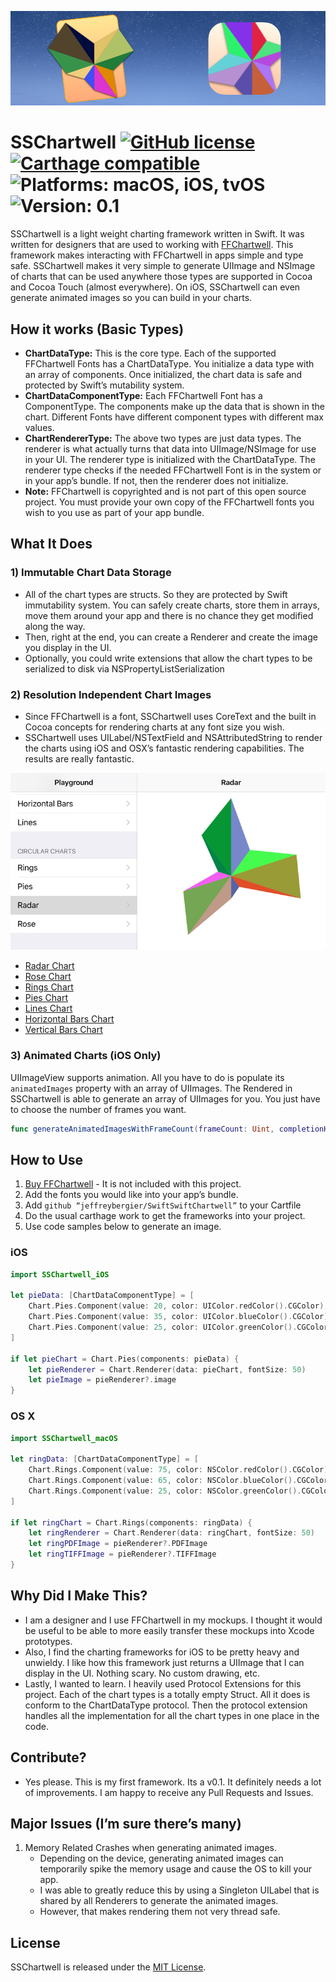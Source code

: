 ![SSChartwell Header Image - Shows OS X and iOS Icon](zzScreenshots/README_Header_Image.png)

# SSChartwell [![GitHub license](https://img.shields.io/badge/license-MIT-lightgrey.svg)](https://raw.githubusercontent.com/Carthage/Carthage/master/LICENSE.md) [![Carthage compatible](https://img.shields.io/badge/Carthage-compatible-4BC51D.svg?style=flat)](https://github.com/Carthage/Carthage) ![Platforms: macOS, iOS, tvOS](https://img.shields.io/badge/platforms-macOS%20•%20iOS%20•%20tvOS-blue.svg) ![Version: 0.1](https://img.shields.io/badge/version-0.1-green.svg)

SSChartwell is a light weight charting framework written in Swift. It was written for designers that are used to working with [FFChartwell](https://www.fontfont.com/how-to-use-ff-chartwell). This framework makes interacting with FFChartwell in apps simple and type safe. SSChartwell makes it very simple to generate UIImage and NSImage of charts that can be used anywhere those types are supported in Cocoa and Cocoa Touch (almost everywhere). On iOS, SSChartwell can even generate animated images so you can build in your charts.

## How it works (Basic Types)

- **ChartDataType:** This is the core type. Each of the supported FFChartwell Fonts has a ChartDataType. You initialize a data type with an array of components. Once initialized, the chart data is safe and protected by Swift’s mutability system.
- **ChartDataComponentType:** Each FFChartwell Font has a ComponentType. The components make up the data that is shown in the chart. Different Fonts have different component types with different max values.
- **ChartRendererType:** The above two types are just data types. The renderer is what actually turns that data into UIImage/NSImage for use in your UI. The renderer type is initialized with the ChartDataType. The renderer type checks if the needed FFChartwell Font is in the system or in your app’s bundle. If not, then the renderer does not initialize.
- **Note:** FFChartwell is copyrighted and is not part of this open source project. You must provide your own copy of the FFChartwell fonts you wish to you use as part of your app bundle.

## What It Does

### 1) Immutable Chart Data Storage
- All of the chart types are structs. So they are protected by Swift immutability system. You can safely create charts, store them in arrays, move them around your app and there is no chance they get modified along the way.
- Then, right at the end, you can create a Renderer and create the image you display in the UI.
- Optionally, you could write extensions that allow the chart types to be serialized to disk via NSPropertyListSerialization

### 2) Resolution Independent Chart Images
- Since FFChartwell is a font, SSChartwell uses CoreText and the built in Cocoa concepts for rendering charts at any font size you wish.
- SSChartwell uses UILabel/NSTextField and NSAttributedString to render the charts using iOS and OSX’s fantastic rendering capabilities. The results are really fantastic.

![Radar Chart Thumbnail](zzScreenshots/Radar_thumb.png)

- [Radar Chart](zzScreenshots/Radar.jpg) 
- [Rose Chart](zzScreenshots/Rose.jpg) 
- [Rings Chart](zzScreenshots/Rings.jpg) 
- [Pies Chart](zzScreenshots/Pies.jpg) 
- [Lines Chart](zzScreenshots/Lines.jpg) 
- [Horizontal Bars Chart](zzScreenshots/Bars.jpg) 
- [Vertical Bars Chart](zzScreenshots/BarsVertical.jpg)

### 3) Animated Charts (iOS Only)
UIImageView supports animation. All you have to do is populate its ```animatedImages``` property with an array of UIImages. The Rendered in SSChartwell is able to generate an array of UIImages for you. You just have to choose the number of frames you want.

``` swift
func generateAnimatedImagesWithFrameCount(frameCount: Uint, completionHandler: ([UIImage] -> Void))
```

## How to Use

1. [Buy FFChartwell](https://www.fontfont.com/how-to-use-ff-chartwell#intro) - It is not included with this project.
1. Add the fonts you would like into your app’s bundle.
1. Add ```github “jeffreybergier/SwiftSwiftChartwell”``` to your Cartfile
1. Do the usual carthage work to get the frameworks into your project.
1. Use code samples below to generate an image.

### iOS
```swift
import SSChartwell_iOS

let pieData: [ChartDataComponentType] = [
	Chart.Pies.Component(value: 20, color: UIColor.redColor().CGColor),
	Chart.Pies.Component(value: 35, color: UIColor.blueColor().CGColor),
	Chart.Pies.Component(value: 25, color: UIColor.greenColor().CGColor)
]
            
if let pieChart = Chart.Pies(components: pieData) {
	let pieRenderer = Chart.Renderer(data: pieChart, fontSize: 50)
	let pieImage = pieRenderer?.image
}
```
### OS X
```swift
import SSChartwell_macOS

let ringData: [ChartDataComponentType] = [
	Chart.Rings.Component(value: 75, color: NSColor.redColor().CGColor),
	Chart.Rings.Component(value: 65, color: NSColor.blueColor().CGColor),
	Chart.Rings.Component(value: 25, color: NSColor.greenColor().CGColor)
]
            
if let ringChart = Chart.Rings(components: ringData) {
	let ringRenderer = Chart.Renderer(data: ringChart, fontSize: 50)
	let ringPDFImage = pieRenderer?.PDFImage
	let ringTIFFImage = pieRenderer?.TIFFImage
}
```

## Why Did I Make This?
- I am a designer and I use FFChartwell in my mockups. I thought it would be useful to be able to more easily transfer these mockups into Xcode prototypes.
- Also, I find the charting frameworks for iOS to be pretty heavy and unwieldy. I like how this framework just returns a UIImage that I can display in the UI. Nothing scary. No custom drawing, etc.
- Lastly, I wanted to learn. I heavily used Protocol Extensions for this project. Each of the chart types is a totally empty Struct. All it does is conform to the ChartDataType protocol. Then the protocol extension handles all the implementation for all the chart types in one place in the code.

## Contribute?
- Yes please. This is my first framework. Its a v0.1. It definitely needs a lot of improvements. I am happy to receive any Pull Requests and Issues.

## Major Issues (I’m sure there’s many)
1. Memory Related Crashes when generating animated images.
	- Depending on the device, generating animated images can temporarily spike the memory usage and cause the OS to kill your app.
	- I was able to greatly reduce this by using a Singleton UILabel that is shared by all Renderers to generate the animated images.
	- However, that makes rendering them not very thread safe. 

## License
SSChartwell is released under the [MIT License](LICENSE.md).